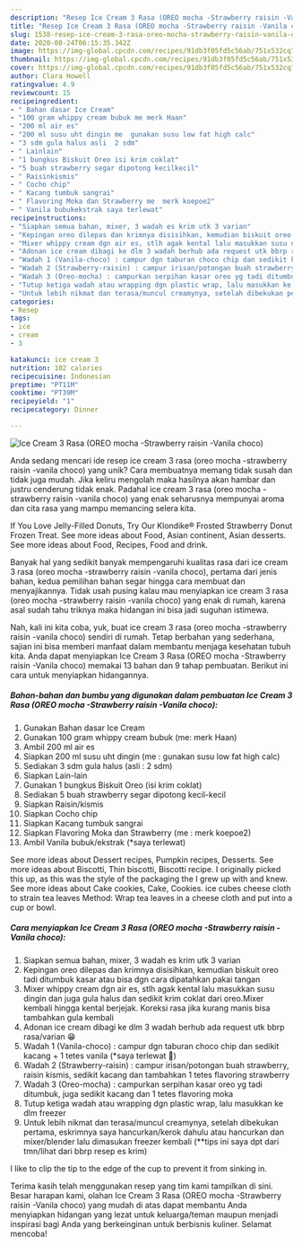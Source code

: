 ```yaml
---
description: "Resep Ice Cream 3 Rasa (OREO mocha -Strawberry raisin -Vanila choco) Anti Gagal"
title: "Resep Ice Cream 3 Rasa (OREO mocha -Strawberry raisin -Vanila choco) Anti Gagal"
slug: 1538-resep-ice-cream-3-rasa-oreo-mocha-strawberry-raisin-vanila-choco-anti-gagal
date: 2020-08-24T06:15:35.342Z
image: https://img-global.cpcdn.com/recipes/91db3f05fd5c56ab/751x532cq70/ice-cream-3-rasa-oreo-mocha-strawberry-raisin-vanila-choco-foto-resep-utama.jpg
thumbnail: https://img-global.cpcdn.com/recipes/91db3f05fd5c56ab/751x532cq70/ice-cream-3-rasa-oreo-mocha-strawberry-raisin-vanila-choco-foto-resep-utama.jpg
cover: https://img-global.cpcdn.com/recipes/91db3f05fd5c56ab/751x532cq70/ice-cream-3-rasa-oreo-mocha-strawberry-raisin-vanila-choco-foto-resep-utama.jpg
author: Clara Howell
ratingvalue: 4.9
reviewcount: 15
recipeingredient:
- " Bahan dasar Ice Cream"
- "100 gram whippy cream bubuk me merk Haan"
- "200 ml air es"
- "200 ml susu uht dingin me  gunakan susu low fat high calc"
- "3 sdm gula halus asli  2 sdm"
- " Lainlain"
- "1 bungkus Biskuit Oreo isi krim coklat"
- "5 buah strawberry segar dipotong kecilkecil"
- " Raisinkismis"
- " Cocho chip"
- " Kacang tumbuk sangrai"
- " Flavoring Moka dan Strawberry me  merk koepoe2"
- " Vanila bubukekstrak saya terlewat"
recipeinstructions:
- "Siapkan semua bahan, mixer, 3 wadah es krim utk 3 varian"
- "Kepingan oreo dilepas dan krimnya disisihkan, kemudian biskuit oreo tadi ditumbuk kasar atau bisa dgn cara dipatahkan pakai tangan"
- "Mixer whippy cream dgn air es, stlh agak kental lalu masukkan susu dingin dan juga gula halus dan sedikit krim coklat dari oreo.Mixer kembali hingga kental berjejak. Koreksi rasa jika kurang manis bisa tambahkan gula kembali"
- "Adonan ice cream dibagi ke dlm 3 wadah berhub ada request utk bbrp rasa/varian 😁"
- "Wadah 1 (Vanila-choco) : campur dgn taburan choco chip dan sedikit kacang + 1 tetes vanila (*saya terlewat 🙈)"
- "Wadah 2 (Strawberry-raisin) : campur irisan/potongan buah strawberry, raisin kismis, sedikit kacang dan tambahkan 1 tetes flavoring strawberry"
- "Wadah 3 (Oreo-mocha) : campurkan serpihan kasar oreo yg tadi ditumbuk, juga sedikit kacang dan 1 tetes flavoring moka"
- "Tutup ketiga wadah atau wrapping dgn plastic wrap, lalu masukkan ke dlm freezer"
- "Untuk lebih nikmat dan terasa/muncul creamynya, setelah dibekukan pertama, eskrimnya saya hancurkan/kerok dahulu atau hancurkan dan mixer/blender lalu dimasukan freezer kembali (**tips ini saya dpt dari tmn/lihat dari bbrp resep es krim)"
categories:
- Resep
tags:
- ice
- cream
- 3

katakunci: ice cream 3 
nutrition: 102 calories
recipecuisine: Indonesian
preptime: "PT11M"
cooktime: "PT39M"
recipeyield: "1"
recipecategory: Dinner

---
```



![Ice Cream 3 Rasa (OREO mocha -Strawberry raisin -Vanila choco)](https://img-global.cpcdn.com/recipes/91db3f05fd5c56ab/751x532cq70/ice-cream-3-rasa-oreo-mocha-strawberry-raisin-vanila-choco-foto-resep-utama.jpg)

Anda sedang mencari ide resep ice cream 3 rasa (oreo mocha -strawberry raisin -vanila choco) yang unik? Cara membuatnya memang tidak susah dan tidak juga mudah. Jika keliru mengolah maka hasilnya akan hambar dan justru cenderung tidak enak. Padahal ice cream 3 rasa (oreo mocha -strawberry raisin -vanila choco) yang enak seharusnya mempunyai aroma dan cita rasa yang mampu memancing selera kita.

If You Love Jelly-Filled Donuts, Try Our Klondike® Frosted Strawberry Donut Frozen Treat. See more ideas about Food, Asian continent, Asian desserts. See more ideas about Food, Recipes, Food and drink.

Banyak hal yang sedikit banyak mempengaruhi kualitas rasa dari ice cream 3 rasa (oreo mocha -strawberry raisin -vanila choco), pertama dari jenis bahan, kedua pemilihan bahan segar hingga cara membuat dan menyajikannya. Tidak usah pusing kalau mau menyiapkan ice cream 3 rasa (oreo mocha -strawberry raisin -vanila choco) yang enak di rumah, karena asal sudah tahu triknya maka hidangan ini bisa jadi suguhan istimewa.


Nah, kali ini kita coba, yuk, buat ice cream 3 rasa (oreo mocha -strawberry raisin -vanila choco) sendiri di rumah. Tetap berbahan yang sederhana, sajian ini bisa memberi manfaat dalam membantu menjaga kesehatan tubuh kita. Anda dapat menyiapkan Ice Cream 3 Rasa (OREO mocha -Strawberry raisin -Vanila choco) memakai 13 bahan dan 9 tahap pembuatan. Berikut ini cara untuk menyiapkan hidangannya.

<!--inarticleads1-->

##### Bahan-bahan dan bumbu yang digunakan dalam pembuatan Ice Cream 3 Rasa (OREO mocha -Strawberry raisin -Vanila choco):

1. Gunakan  Bahan dasar Ice Cream
1. Gunakan 100 gram whippy cream bubuk (me: merk Haan)
1. Ambil 200 ml air es
1. Siapkan 200 ml susu uht dingin (me : gunakan susu low fat high calc)
1. Sediakan 3 sdm gula halus (asli : 2 sdm)
1. Siapkan  Lain-lain
1. Gunakan 1 bungkus Biskuit Oreo (isi krim coklat)
1. Sediakan 5 buah strawberry segar dipotong kecil-kecil
1. Siapkan  Raisin/kismis
1. Siapkan  Cocho chip
1. Siapkan  Kacang tumbuk sangrai
1. Siapkan  Flavoring Moka dan Strawberry (me : merk koepoe2)
1. Ambil  Vanila bubuk/ekstrak (*saya terlewat)


See more ideas about Dessert recipes, Pumpkin recipes, Desserts. See more ideas about Biscotti, Thin biscotti, Biscotti recipe. I originally picked this up, as this was the style of the packaging the I grew up with and knew. See more ideas about Cake cookies, Cake, Cookies. ice cubes cheese cloth to strain tea leaves Method: Wrap tea leaves in a cheese cloth and put into a cup or bowl. 

<!--inarticleads2-->

##### Cara menyiapkan Ice Cream 3 Rasa (OREO mocha -Strawberry raisin -Vanila choco):

1. Siapkan semua bahan, mixer, 3 wadah es krim utk 3 varian
1. Kepingan oreo dilepas dan krimnya disisihkan, kemudian biskuit oreo tadi ditumbuk kasar atau bisa dgn cara dipatahkan pakai tangan
1. Mixer whippy cream dgn air es, stlh agak kental lalu masukkan susu dingin dan juga gula halus dan sedikit krim coklat dari oreo.Mixer kembali hingga kental berjejak. Koreksi rasa jika kurang manis bisa tambahkan gula kembali
1. Adonan ice cream dibagi ke dlm 3 wadah berhub ada request utk bbrp rasa/varian 😁
1. Wadah 1 (Vanila-choco) : campur dgn taburan choco chip dan sedikit kacang + 1 tetes vanila (*saya terlewat 🙈)
1. Wadah 2 (Strawberry-raisin) : campur irisan/potongan buah strawberry, raisin kismis, sedikit kacang dan tambahkan 1 tetes flavoring strawberry
1. Wadah 3 (Oreo-mocha) : campurkan serpihan kasar oreo yg tadi ditumbuk, juga sedikit kacang dan 1 tetes flavoring moka
1. Tutup ketiga wadah atau wrapping dgn plastic wrap, lalu masukkan ke dlm freezer
1. Untuk lebih nikmat dan terasa/muncul creamynya, setelah dibekukan pertama, eskrimnya saya hancurkan/kerok dahulu atau hancurkan dan mixer/blender lalu dimasukan freezer kembali (**tips ini saya dpt dari tmn/lihat dari bbrp resep es krim)


I like to clip the tip to the edge of the cup to prevent it from sinking in. 

Terima kasih telah menggunakan resep yang tim kami tampilkan di sini. Besar harapan kami, olahan Ice Cream 3 Rasa (OREO mocha -Strawberry raisin -Vanila choco) yang mudah di atas dapat membantu Anda menyiapkan hidangan yang lezat untuk keluarga/teman maupun menjadi inspirasi bagi Anda yang berkeinginan untuk berbisnis kuliner. Selamat mencoba!
